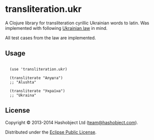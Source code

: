 # transliteration.ukr

A Clojure library for transliteration cyrillic Ukrainian words to latin. Was implemented with following
[Ukrainian law](http://zakon1.rada.gov.ua/cgi-bin/laws/main.cgi?nreg=55-2010-%EF) in mind.

All test cases from the law are implemented.


## Usage

```

  (use 'transliteration.ukr)

  (transliterate "Алушта")
  ;; "Alushta"

  (transliterate "Україна")
  ;; "Ukraina"

```

## License

Copyright © 2013-2014 Hashobject Ltd (team@hashobject.com).

Distributed under the [Eclipse Public License](http://opensource.org/licenses/eclipse-1.0).
